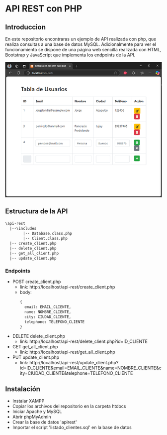 # API REST con PHP
## Introduccion
En este repositorio encontraras un ejemplo de API realizada con php, que realiza consultas a una base de datos MySQL. Adicionalmente para ver el funcionamiento se dispone de una página web sencilla realizada con HTML, Bootstrap y JavaScript que implementa los endpoints de la API.

![IMAGEN DE API REST EN FUNCIONAMIENTO](api-rest-running.png)

## Estructura de la API
``` 
\api-rest
  |--\includes
        |-- Database.class.php
        |-- Client.class.php
  |-- create_client.php
  |-- delete_client.php
  |-- get_all_client.php
  |-- update_client.php
```
### Endpoints
* POST create_client.php 
  * link: http://localhost/api-rest/create_client.php
  * body:
    ```
    {
      email: EMAIL_CLIENTE,
      name: NOMBRE_CLIENTE,
      city: CIUDAD_CLIENTE,
      telephone: TELEFONO_CLIENTE
    }
    ```
* DELETE delete_client.php
  * link: http://localhost/api-rest/delete_client.php?id=ID_CLIENTE
* GET get_all_client.php
  * link: http://localhost/api-rest/get_all_client.php
* PUT update_client.php
  * link: http://localhost/api-rest/update_client.php?id=ID_CLIENTE&email=EMAIL_CLIENTE&name=NOMBRE_CLIENTE&city=CIUDAD_CLIENTE&telephone=TELEFONO_CLIENTE

## Instalación
* Instalar XAMPP
* Copiar los archivos del repositorio en la carpeta htdocs
* Iniciar Apache y MySQL
* Abrir phpMyAdmin
* Crear la base de datos 'apirest'
* Importar el script 'listado_clientes.sql' en la base de datos
